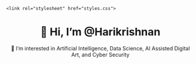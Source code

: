 <!DOCTYPE html>
<html lang="en">
<head>
    <meta charset="UTF-8">
    <meta name="viewport" content="width=device-width, initial-scale=1.0">
    
    <link rel="stylesheet" href="styles.css">
</head>
<body>
    <header>
        <h1>👋 Hi, I’m <span>@Harikrishnan</span></h1>
        <p>👀 I’m interested in Artificial Intelligence, Data Science, AI Assisted Digital Art, and Cyber Security</p>
    </header>
    <!-- Additional sections can be added as needed -->
</body>
</html>
